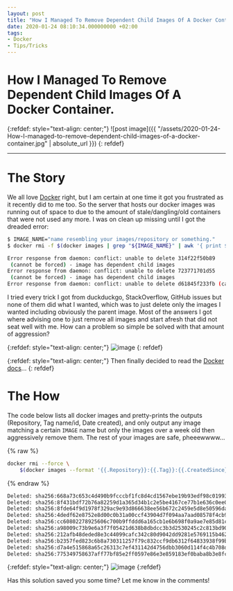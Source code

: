 ```yaml
---
layout: post
title: "How I Managed To Remove Dependent Child Images Of A Docker Container"
date: 2020-01-24 08:10:34.000000000 +02:00
tags:
- Docker
- Tips/Tricks
---
```

# How I Managed To Remove Dependent Child Images Of A Docker Container.

{:refdef: style="text-align: center;"}
![post image]({{ "/assets/2020-01-24-How-I-managed-to-remove-dependent-child-images-of-a-docker-container.jpg" | absolute_url }})
{: refdef}

-----------------------------------------------------------------------------------------

# The Story

We all love [Docker](https://www.docker.com/) right, but I am certain at one time it got you frustrated as it recently did to me too. So the server that hosts our docker images was running out of space to due to the amount of stale/dangling/old containers that were not used any more. I was on clean up missing until I got the dreaded error:

```bash
$ IMAGE_NAME="name resembling your images/repository or something."
$ docker rmi -f $(docker images | grep "${IMAGE_NAME}" | awk '{ print $3 }')

Error response from daemon: conflict: unable to delete 314f22f50b89
 (cannot be forced) - image has dependent child images
Error response from daemon: conflict: unable to delete 723771701d55
 (cannot be forced) - image has dependent child images
Error response from daemon: conflict: unable to delete d61845f233fb (cannot be forced) - image has dependent child images

```

I tried every trick I got from duckduckgo, StackOverflow, GitHub issues but none of them did what I wanted, which was to just delete only the images I wanted including obviously the parent image. Most of the answers I got where advising one to just remove all images and start afresh that did not seat well with me. How can a problem so simple be solved with that amount of aggression?

{:refdef: style="text-align: center;"}
![image](https://pics.me.me/thumb_when-you-actually-the-read-the-documentation-sometimes-my-genius-is-its-48199681.png)
{: refdef}

{:refdef: style="text-align: center;"}
Then finally decided to read the [Docker docs](https://docs.docker.com/engine/reference/commandline/images/)...
{: refdef}


# The How
The code below lists all docker images and pretty-prints the outputs (Repository, Tag name/id, Date created), and only output any image matching a certain `IMAGE` name but only the images over a week old then aggressively remove them. The rest of your images are safe, pheeewwww...

{% raw %}
```bash
docker rmi --force \
    $(docker images --format '{{.Repository}}:{{.Tag}}:{{.CreatedSince}}' | grep ${IMAGE} | grep 'weeks ago\|months ago\|years ago' | cut -f 1-2 -d ':')
```
{% endraw %}


```bash
Deleted: sha256:668a73c653c4d490b9fcccbf1fc8d4cd1567ebe19b93edf98c019934b0084081
Deleted: sha256:8f431bdf72b76a82259d1a365d34b1c2e5be4167ce77b1e636c0ee09b68f077a
Deleted: sha256:8fde64f9d1978f329ac9e93d866638ee56b672c2459e5d8e50596daffb6813b6
Deleted: sha256:4dedf62e8752e8d00c0b31a00ccf43904d7f094aa7aad08578f4cb9f2ee24f50
Deleted: sha256:cc60802278925606c700b9ffddd6a165cb1e6b698f0a9ae7e85d81c031cd5c58
Deleted: sha256:a98009c73b9e6a3f7f05421d638b8dbdcc3b3d2530245c2c813bd90f450ce4ca
Deleted: sha256:212afb48deded8e3c44099cafc342c80d9042dd9281e5769115b462207b35c2a
Deleted: sha256:b2357fed823c6b8a730311257f79c832ccf9db6312f64833938f99b467c0b7d6
Deleted: sha256:d7a4e515868a65c26313c7ef431142d4756dbb3060d114f4c4b708d81faa7f7d
Deleted: sha256:775349758637aff77bf85e2ff0597e86e3e859183ef0baba8b3e8fc8d3cba51c
```

{:refdef: style="text-align: center;"}
![image](https://media.giphy.com/media/10JDn0oEPKp6da/source.gif)
{:refdef}


Has this solution saved you some time? Let me know in the comments!
